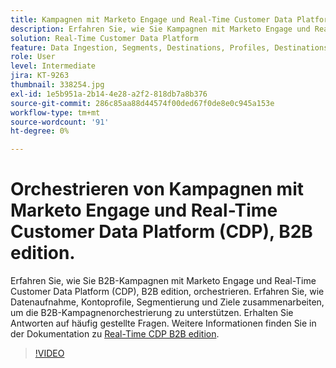 ```yaml
---
title: Kampagnen mit Marketo Engage und Real-Time Customer Data Platform, B2B edition orchestrieren
description: Erfahren Sie, wie Sie Kampagnen mit Marketo Engage und Real-Time Customer Data Platform (CDP), B2B edition koordinieren.
solution: Real-Time Customer Data Platform
feature: Data Ingestion, Segments, Destinations, Profiles, Destinations
role: User
level: Intermediate
jira: KT-9263
thumbnail: 338254.jpg
exl-id: 1e5b951a-2b14-4e28-a2f2-818db7a8b376
source-git-commit: 286c85aa88d44574f00ded67f0de8e0c945a153e
workflow-type: tm+mt
source-wordcount: '91'
ht-degree: 0%

---
```


# Orchestrieren von Kampagnen mit Marketo Engage und Real-Time Customer Data Platform (CDP), B2B edition.

Erfahren Sie, wie Sie B2B-Kampagnen mit Marketo Engage und Real-Time Customer Data Platform (CDP), B2B edition, orchestrieren. Erfahren Sie, wie Datenaufnahme, Kontoprofile, Segmentierung und Ziele zusammenarbeiten, um die B2B-Kampagnenorchestrierung zu unterstützen. Erhalten Sie Antworten auf häufig gestellte Fragen. Weitere Informationen finden Sie in der Dokumentation zu [Real-Time CDP B2B edition](https://experienceleague.adobe.com/docs/experience-platform/rtcdp/b2b-overview.html?lang=de).

>[!VIDEO](https://video.tv.adobe.com/v/338254?learn=on&enablevpops)
